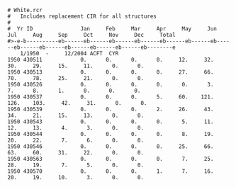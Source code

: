     # White.rcr 
    #   Includes replacement CIR for all structures   
    #                                                       
    #  Yr ID               Jan     Feb     Mar     Apr     May     Jun     Jul     Aug     Sep     Oct     Nov     Dec     Total 
    #>-e-b----------eb------eb------eb------eb------eb------eb------eb------eb------eb------eb------eb------eb------eb--------e   
        1/1950  -     12/2004 ACFT  CYR                                                                               
    1950 430511            0.      0.      0.      0.     12.     32.     30.     29.     15.     11.      0.      0. 
    1950 430513            0.      0.      0.      0.     27.     66.     70.     78.     25.     21.      0.      0. 
    1950 430526            0.      0.      0.      0.      0.      3.      7.      8.      1.      0.      0.      0. 
    1950 430537            0.      0.      0.      5.     60.    121.    126.    103.     42.     31.      0.      0. 
    1950 430539            0.      0.      0.      2.     26.     43.     34.     21.     15.     13.      0.      0. 
    1950 430543            0.      0.      0.      0.      5.     11.     12.     13.      4.      3.      0.      0. 
    1950 430544            0.      0.      0.      0.      8.     19.     20.     22.      7.      6.      0.      0. 
    1950 430546            0.      0.      0.      0.     25.     66.     63.     60.     31.     22.      0.      0. 
    1950 430563            0.      0.      0.      0.      7.     25.     28.     19.      7.      5.      0.      0. 
    1950 430570            0.      0.      0.      1.      7.     16.     20.     19.     10.      3.      0.      0. 